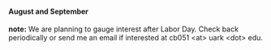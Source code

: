 #### August and September

**note:** We are planning to gauge interest after Labor Day. Check back periodically or send me an email if interested at cb051 \<at\> uark \<dot\> edu.

<!--**note:** We rescheduled our 19 June meeting for this week (26 June) due to Juneteenth Holiday-->
<!---->
<!--- **Where/When:** JBHT 532, Noon-1:00P ([U of A](https://www.uark.edu/))-->
<!--- **Reading:**-->
<!--  - [AI Art and its Impact on Artists](https://dl.acm.org/doi/pdf/10.1145/3600211.3604681)-->
<!--- **Meeting Link (opt):** email me!-->
<!--- **Abstract:** The last 3 years have resulted in machine learning (ML)-based-->
<!--image generators with the ability to output consistently higher-->
<!--quality images based on natural language prompts as inputs. As-->
<!--a result, many popular commercial “generative AI Art” products-->
<!--have entered the market, making generative AI an estimated $48B-->
<!--industry [125]. However, many professional artists have spoken-->
<!--up about the harms they have experienced due to the proliferation-->
<!--of large scale image generators trained on image/text pairs from-->
<!--the Internet. In this paper, we review some of these harms which-->
<!--include reputational damage, economic loss, plagiarism and copyright infringement. To guard against these issues while reaping the-->
<!--potential benefits of image generators, we provide recommendations such as regulation that forces organizations to disclose their-->
<!--training data, and tools that help artists prevent using their content-->
<!--as training data without their consent.-->


